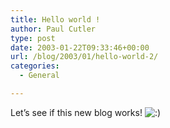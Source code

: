 ```yaml
---
title: Hello world !
author: Paul Cutler
type: post
date: 2003-01-22T09:33:46+00:00
url: /blog/2003/01/hello-world-2/
categories:
  - General

---
```

Let&#8217;s see if this new blog works! <img src='https://i2.wp.com/www.silwenae.net/blogs/img/smilies/icon_smile.gif?w=700' alt='&#58;&#41;' class='middle' data-recalc-dims="1" />